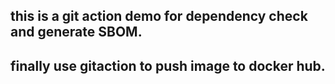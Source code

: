##  this is a git action demo for dependency check and generate SBOM.

## finally  use gitaction to push image to docker hub.